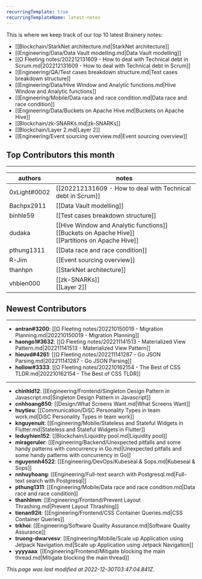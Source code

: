 ```yaml
---
recurringTemplate: true
recurringTemplateName: latest-notes
---
```


This is where we keep track of our top 10 latest Brainery notes:

- [[Blockchain/StarkNet architecture.md|StarkNet architecture]]
- [[Engineering/Data/Data Vault modelling.md|Data Vault modelling]]
- [[Ω Fleeting notes/202212131609 - How to deal with Technical debt in Scrum.md|202212131609 - How to deal with Technical debt in Scrum]]
- [[Engineering/QA/Test cases breakdown structure.md|Test cases breakdown structure]]
- [[Engineering/Data/Hive Window and Analytic functions.md|Hive Window and Analytic functions]]
- [[Engineering/Mobile/Data race and race condition.md|Data race and race condition]]
- [[Engineering/Data/Buckets on Apache Hive.md|Buckets on Apache Hive]]
- [[Blockchain/zk-SNARKs.md|zk-SNARKs]]
- [[Blockchain/Layer 2.md|Layer 2]]
- [[Engineering/Event sourcing overview.md|Event sourcing overview]]


## Top Contributors this month
---
| authors | notes |
| ------- | ----- |
| 0xLight#0002 |  [[202212131609 - How to deal with Technical debt in Scrum]]<br>|
| Bachpx2911 |  [[Data Vault modelling]]<br>|
| binhle59 |  [[Test cases breakdown structure]]<br>|
| dudaka |  [[Hive Window and Analytic functions]]<br> [[Buckets on Apache Hive]]<br> [[Partitions on Apache Hive]]<br>|
| pthung1311 |  [[Data race and race condition]]<br>|
| R-Jim |  [[Event sourcing overview]]<br>|
| thanhpn |  [[StarkNet architecture]]<br>|
| vhbien000 |  [[zk-SNARKs]]<br> [[Layer 2]]<br>|



## Newest Contributors
---
- **antran#3200**: [[Ω Fleeting notes/202210150019 - Migration Planning.md|202210150019 - Migration Planning]]
- **haongo1#3632**: [[Ω Fleeting notes/202211141513 - Materialized View Pattern.md|202211141513 - Materialized View Pattern]]
- **hieuvd#4261**: [[Ω Fleeting notes/202211141287 - Go JSON Parsing.md|202211141287 - Go JSON Parsing]]
- **hollow#3333**: [[Ω Fleeting notes/202210162154 - The Best of CSS TLDR.md|202210162154 - The Best of CSS TLDR]]

---
- **chinhld12**: [[Engineering/Frontend/Singleton Design Pattern in Javascript.md|Singleton Design Pattern in Javascript]]
- **cnhhoang850**: [[Design/What Screens Want.md|What Screens Want]]
- **huytieu**: [[Communication/DiSC Personality Types in team work.md|DiSC Personality Types in team work]]
- **knguyenuit**: [[Engineering/Mobile/Stateless and Stateful Widgets in Flutter.md|Stateless and Stateful Widgets in Flutter]]
- **leduyhien152**: [[Blockchain/Liquidity pool.md|Liquidity pool]]
- **mirageruler**: [[Engineering/Backend/Unexpected pitfalls and some handy patterns with concurrency in Go.md|Unexpected pitfalls and some handy patterns with concurrency in Go]]
- **nguyennh4522**: [[Engineering/DevOps/Kubeseal & Sops.md|Kubeseal & Sops]]
- **nnhuyhoang**: [[Engineering/Full-text search with Postgresql.md|Full-text search with Postgresql]]
- **pthung1311**: [[Engineering/Mobile/Data race and race condition.md|Data race and race condition]]
- **thanhlmm**: [[Engineering/Frontend/Prevent Layout Thrashing.md|Prevent Layout Thrashing]]
- **tienan92it**: [[Engineering/Frontend/CSS Container Queries.md|CSS Container Queries]]
- **trkhoi**: [[Engineering/Software Quality Assurance.md|Software Quality Assurance]]
- **truong-dwarvesv**: [[Engineering/Mobile/Scale up Application using Jetpack Navigation.md|Scale up Application using Jetpack Navigation]]
- **yyyyaaa**: [[Engineering/Frontend/Mitigate blocking the main thread.md|Mitigate blocking the main thread]]


*This page was last modified at 2022-12-30T03:47:04.841Z*.